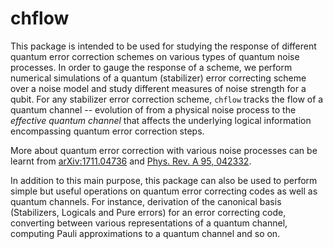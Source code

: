 # chflow
This package is intended to be used for studying the response of different quantum error correction schemes on various types of quantum noise processes. In order to gauge the response of a scheme, we perform numerical simulations of a quantum (stabilizer) error correcting scheme over a noise model and study different measures of noise strength for a qubit. For any stabilizer error correction scheme, `chflow` tracks the flow of a quantum channel -- evolution of from a physical noise process to the _effective quantum channel_ that affects the underlying logical information encompassing quantum error correction steps.

More about quantum error correction with various noise processes can be learnt from [arXiv:1711.04736](https://arxiv.org/abs/1711.04736) and [Phys. Rev. A 95, 042332](https://journals.aps.org/pra/abstract/10.1103/PhysRevA.95.042332).

In addition to this main purpose, this package can also be used to perform simple but useful operations on quantum error correcting codes as well as quantum channels. For instance, derivation of the canonical basis (Stabilizers, Logicals and Pure errors) for an error correcting code, converting between various representations of a quantum channel, computing Pauli approximations to a quantum channel and so on.
